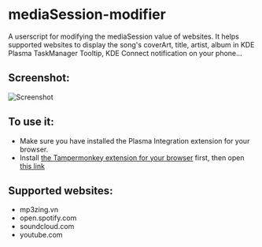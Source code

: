 # mediaSession-modifier
A userscript for modifying the mediaSession value of websites.
It helps supported websites to display the song's coverArt, title, artist, album in KDE Plasma TaskManager Tooltip, KDE Connect notification on your phone...

## Screenshot:
![Screenshot](https://i.imgur.com/QlpUCgT.png)

## To use it:
- Make sure you have installed the Plasma Integration extension for your browser.
- Install [the Tampermonkey extension for your browser](https://www.tampermonkey.net/) first, then open [this link](https://raw.githubusercontent.com/trmdi/mediaSession-modifier/master/mediaSession-modifier.user.js)


## Supported websites:
- mp3zing.vn
- open.spotify.com
- soundcloud.com
- youtube.com
